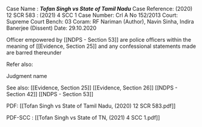 Case Name : ***Tofan Singh vs State of Tamil Nadu***
Case Reference: (2020) 12 SCR 583 : (2021) 4 SCC 1
Case Number: Crl A No 152/2013
Court: Supreme Court
Bench: 03
Coram: RF Nariman (Author), Navin Sinha, Indira Banerjee (Dissent)
Date: 29.10.2020

Officer empowered by [[NDPS - Section 53]] are police officers within the meaning of [[Evidence, Section 25]] and any confessional statements made are barred thereunder

Refer also:

Judgment name

See also:
[[Evidence, Section 25]]
[[Evidence, Section 26]]
[[NDPS - Section 42]]
[[NDPS - Section 53]]

PDF: [[Tofan Singh vs State of Tamil Nadu, (2020) 12 SCR 583.pdf]]

PDF-SCC :
[[Tofan Singh vs State of TN, (2021) 4 SCC 1.pdf]]